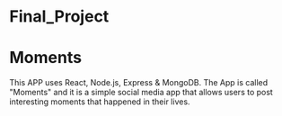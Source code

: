 # Final_Project
# Moments
This APP uses React, Node.js, Express & MongoDB. The App is called "Moments" and it is a simple social media app that allows users to post interesting moments that happened in their lives.
